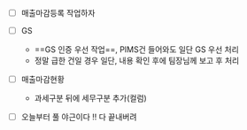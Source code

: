 - [ ] 매출마감등록 작업하자 
- [ ] GS 
	- ==GS 인증 우선 작업==, PIMS건 들어와도 일단 GS 우선 처리 
	- 정말 급한 건일 경우 일단, 내용 확인 후에 팀장님께 보고 후 처리  
- [ ]  매출마감현황
	- 과세구분 뒤에 세무구분 추가(컬럼)
- [ ] 오늘부터 풀 야근이다 !! 다 끝내버려 

